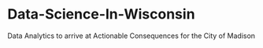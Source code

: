 # Data-Science-In-Wisconsin
Data Analytics to arrive at Actionable Consequences for the City of Madison
